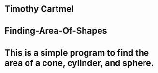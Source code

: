 # Timothy Cartmel 
# Finding-Area-Of-Shapes
# This is a simple program to find the area of a cone, cylinder, and sphere.
